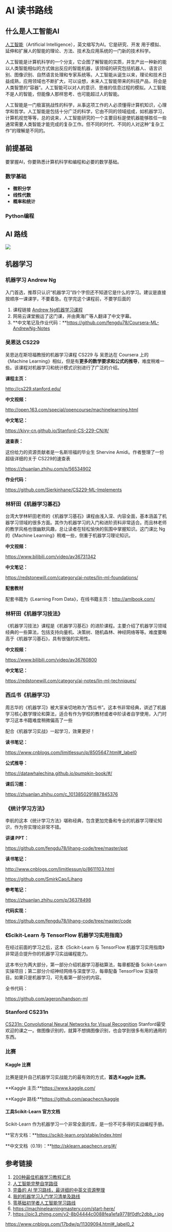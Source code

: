 # AI 读书路线

## 什么是人工智能AI

[人工智能](https://baike.baidu.com/item/人工智能/9180)（Artificial Intelligence），英文缩写为AI。它是研究、开发 用于模拟、延伸和扩展人的智能的理论、方法、技术及应用系统的一门新的技术科学。

人工智能是计算机科学的一个分支，它企图了解智能的实质，并生产出一种新的能以人类智能相似的方式做出反应的智能机器，该领域的研究包括机器人、语言识别、图像识别、自然语言处理和专家系统等。人工智能从诞生以来，理论和技术日益成熟，应用领域也不断扩大，可以设想，未来人工智能带来的科技产品，将会是人类智慧的“容器”。人工智能可以对人的意识、思维的信息过程的模拟。人工智能不是人的智能，但能像人那样思考、也可能超过人的智能。

人工智能是一门极富挑战性的科学，从事这项工作的人必须懂得计算机知识，心理学和哲学。人工智能是包括十分广泛的科学，它由不同的领域组成，如机器学习，计算机视觉等等，总的说来，人工智能研究的一个主要目标是使机器能够胜任一些通常需要人类智能才能完成的复杂工作。但不同的时代、不同的人对这种“复杂工作”的理解是不同的。



## 前提基础

要掌握AI，你要熟悉计算机科学和编程和必要的数学基础。

### 数学基础

- **微积分学**
- **线性代数**
- **概率和统计**

### Python编程



## AI 路线



![](img/1.png)



## 机器学习

### 机器学习  Andrew Ng  



入门首选，推荐只认识“机器学习”四个字但还不知道它是什么的学习。建议是直接按顺序一课课学，不要着急。在学完这个课程前，不要学后面的

1. 课程链接 [Andrew Ng机器学习课程](https://link.zhihu.com/?target=https%3A//www.coursera.org/course/ml)
2. 网易云课堂搬运了这门课，并由黄海广等人翻译了中文字幕。
3. **中文笔记及作业代码：**https://github.com/fengdu78/Coursera-ML-AndrewNg-Notes

### 吴恩达 CS229

吴恩达在斯坦福教授的机器学习课程 CS229 与 吴恩达在 Coursera 上的《Machine Learning》相似，但是有**更多的数学要求和公式的推导**，难度稍难一些。该课程对机器学习和统计模式识别进行了广泛的介绍。

**课程主页：**

http://cs229.stanford.edu/

**中文视频：**

http://open.163.com/special/opencourse/machinelearning.html

**中文笔记：**

https://kivy-cn.github.io/Stanford-CS-229-CN/#/

**速查表：**

这份给力的资源贡献者是一名斯坦福的毕业生 Shervine Amidi。作者整理了一份超级详细的关于 CS229的速查表

https://zhuanlan.zhihu.com/p/56534902

**作业代码：**

https://github.com/Sierkinhane/CS229-ML-Implements

### 林轩田《机器学习基石》

台湾大学林轩田老师的《机器学习基石》课程由浅入深、内容全面，基本涵盖了机器学习领域的很多方面。其作为机器学习的入门和进阶资料非常适合。而且林老师的教学风格也很幽默风趣，总让读者在轻松愉快的氛围中掌握知识。这门课比
Ng 的《Machine Learning》稍难一些，侧重于机器学习理论知识。

**中文视频：**

https://www.bilibili.com/video/av36731342

**中文笔记：**

https://redstonewill.com/category/ai-notes/lin-ml-foundations/

**配套教材**

配套书籍为《Learning From Data》，在线书籍主页：http://amlbook.com/

### 林轩田《机器学习技法》

《机器学习技法》课程是《机器学习基石》的进阶课程。主要介绍了机器学习领域经典的一些算法，包括支持向量机、决策树、随机森林、神经网络等等。难度要略高于《机器学习基石》，具有很强的实用性。

**中文视频：**

https://www.bilibili.com/video/av36760800

**中文笔记：**

https://redstonewill.com/category/ai-notes/lin-ml-techniques/



### 西瓜书《机器学习》

周志华的《机器学习》被大家亲切地称为“西瓜书”。这本书非常经典，讲述了机器学习核心数学理论和算法，适合有作为学校的教材或者中阶读者自学使用，入门时学习这本书籍难度稍微偏高了一些

配合《机器学习实战》一起学习，效果更好！

**读书笔记：**

https://www.cnblogs.com/limitlessun/p/8505647.html#_label0

**公式推导：**

https://datawhalechina.github.io/pumpkin-book/#/

**课后习题：**

https://zhuanlan.zhihu.com/c_1013850291887845376

### 《统计学习方法》

李航的这本《统计学习方法》堪称经典，包含更加完备和专业的机器学习理论知识，作为夯实理论非常不错。

**讲课 PPT：**

https://github.com/fengdu78/lihang-code/tree/master/ppt

**读书笔记：**

http://www.cnblogs.com/limitlessun/p/8611103.html

https://github.com/SmirkCao/Lihang

**参考笔记：**

https://zhuanlan.zhihu.com/p/36378498

**代码实现：**

https://github.com/fengdu78/lihang-code/tree/master/code

### 《Scikit-Learn 与 TensorFlow 机器学习实用指南》

在经过前面的学习之后，这本《Scikit-Learn 与 TensorFlow 机器学习实用指南》非常适合提升你的机器学习实战编程能力。

这本书分为两大部分，第一部分介绍机器学习基础算法，每章都配备 Scikit-Learn 实操项目；第二部分介绍神经网络与深度学习，每章配备 TensorFlow 实操项目。如果只是机器学习，可先看第一部分的内容。

全书代码：

https://github.com/ageron/handson-ml

### Stanford CS231n

[CS231n: Convolutional Neural Networks for Visual Recognition](https://link.zhihu.com/?target=http%3A//cs231n.stanford.edu/)
Stanford最受欢迎的课之一。做图像识别的，就算不想搞图像识别，也会学到很多有用的通用的东西。

### 比赛

#### Kaggle 比赛

比赛是提升自己机器学习实战能力的最有效的方式，**首选 Kaggle 比赛。**

**Kaggle 主页:**https://www.kaggle.com/

**Kaggle 路线:**https://github.com/apachecn/kaggle

#### 工具Scikit-Learn 官方文档

Scikit-Learn 作为机器学习一个非常全面的库，是一份不可多得的实战编程手册。

**官方文档：**https://scikit-learn.org/stable/index.html

**中文文档（0.19）：**http://sklearn.apachecn.org/#/





## 参考链接

1. [200种最佳机器学习教程汇总](https://yq.aliyun.com/articles/640631)
2. [人工智能完整自学路径](https://www.jianshu.com/p/8ff6e0d9d0a7)
3. [完备的 AI 学习路线，最详细的中英文资源整理](http://www.ijiandao.com/2b/baijia/250052.html)
4. [我的机器学习入门学习清单及路线](https://zhuanlan.zhihu.com/p/27018536)
5. [零基础初学者人工智能学习路线](https://zhuanlan.zhihu.com/p/45146188)
6. https://machinelearningmastery.com/start-here/
7. https://pic3.zhimg.com/v2-8b04444c0088fea1efa9778f0dfc2dbb_r.jpg



https://www.cnblogs.com/17bdw/p/11309094.html#_label0_2